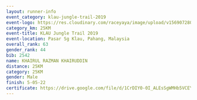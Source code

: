 ```yaml
---
layout: runner-info 
event_category: klau-jungle-trail-2019 
event-logo: https://res.cloudinary.com/raceyaya/image/upload/v1569072808/logo/klau-image_qwwxyw.png
category_km: 25KM 
event-title: KLAU Jungle Trail 2019 
event-location: Pasar Sg Klau, Pahang, Malaysia 
overall_rank: 63
gender_rank: 44
bib: 2542
name: KHAIRUL RAZMAN KHAIRUDDIN
distance: 25KM
category: 25KM
gender: Male
finish: 5-05-22
certificate: https://drive.google.com/file/d/1CrDIY0-0I_ALEsSgWMHb5VCEYec00xay/view?usp=sharing
---
```

